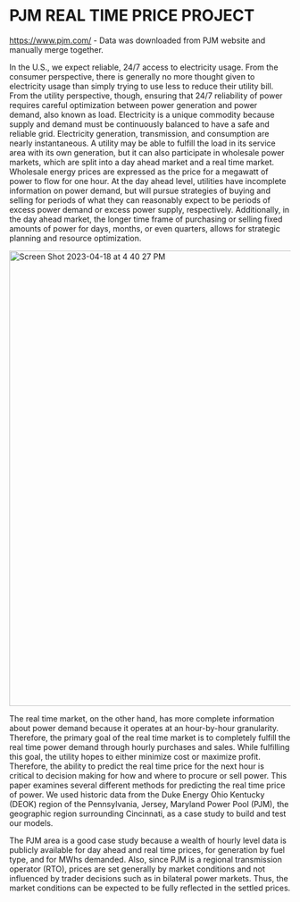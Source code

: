 # PJM REAL TIME PRICE PROJECT

https://www.pjm.com/ - Data was downloaded from PJM website and manually merge together. 

In the U.S., we expect reliable, 24/7 access to electricity usage. From the consumer perspective, there is generally no more thought given to electricity usage than simply trying to use less to reduce their utility bill. From the utility perspective, though, ensuring that 24/7 reliability of power requires careful optimization between power generation and power demand, also known as load. Electricity is a unique commodity because supply and demand must be continuously balanced to have a safe and reliable grid. Electricity generation, transmission, and consumption are nearly instantaneous. A utility may be able to fulfill the load in its service area with its own generation, but it can also participate in wholesale power markets, which are split into a day ahead market and a real time market. Wholesale energy prices are expressed as the price for a megawatt of power to flow for one hour. At the day ahead level, utilities have incomplete information on power demand, but will pursue strategies of buying and selling for periods of what they can reasonably expect to be periods of excess power demand or excess power supply, respectively. Additionally, in the day ahead market, the longer time frame of purchasing or selling fixed amounts of power for days, months, or even quarters, allows for strategic planning and resource optimization. 

<img width="815" alt="Screen Shot 2023-04-18 at 4 40 27 PM" src="https://user-images.githubusercontent.com/67845910/232899837-5f104492-64a1-4218-accc-37b69869cbe5.png">



The real time market, on the other hand, has more complete information about power demand because it operates at an hour-by-hour granularity. Therefore, the primary goal of the real time market is to completely fulfill the real time power demand through hourly purchases and sales. While fulfilling this goal, the utility hopes to either minimize cost or maximize profit. Therefore, the ability to predict the real time price for the next hour is critical to decision making for how and where to procure or sell power.  This paper examines several different methods for predicting the real time price of power. We used historic data from the Duke Energy Ohio Kentucky (DEOK) region of the Pennsylvania, Jersey, Maryland Power Pool (PJM), the geographic region surrounding Cincinnati, as a case study to build and test our models. 

The PJM area is a good case study because a wealth of hourly level data is publicly available for day ahead and real time prices, for generation by fuel type, and for MWhs demanded. Also, since PJM is a regional transmission operator (RTO), prices are set generally by market conditions and not influenced by trader decisions such as in bilateral power markets. Thus, the market conditions can be expected to be fully reflected in the settled prices. 



